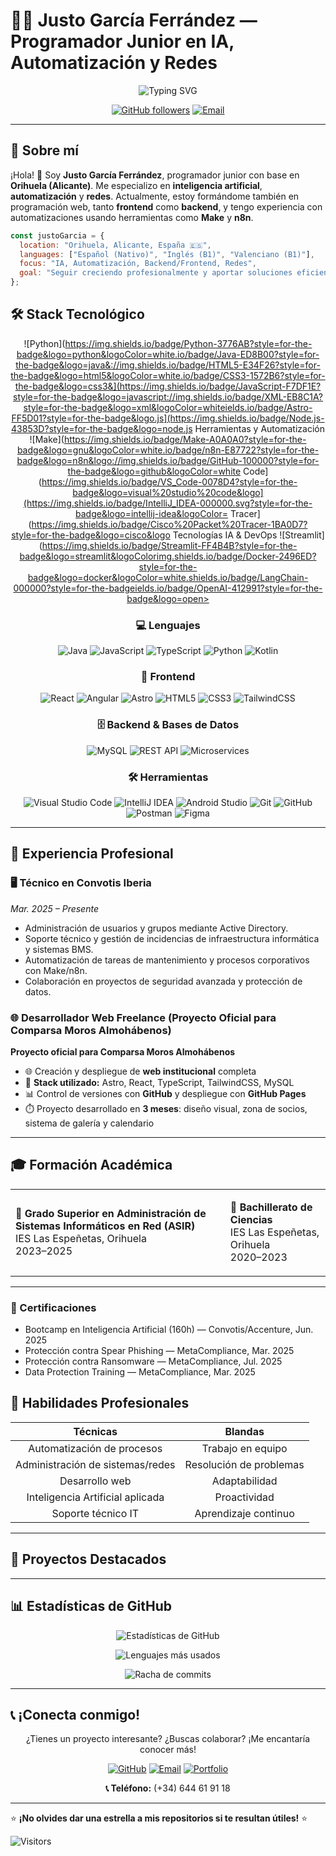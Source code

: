 # 👨‍💻 Justo García Ferrández — Programador Junior en IA, Automatización y Redes

<div align="center">

![Typing SVG](https://readme-typing-svg.herokuapp.com?font=Fira+Code&pause=1000&color=00BFFF&center=true&vCenter=true&width=500&lines=Programador+Junior+en+IA+y+Redes;Apasionado+por+la+automatización+y+el+backend;Siempre+aprendiendo+y+optimizando)

[![GitHub followers](https://img.shields.io/github/followers/Jusdorado?style=social)](https://github.com/Jusdorado)
[![Email](https://img.shields.io/badge/Email-Justo.garcia.2004%40gmail.com-red?style=flat&logo=gmail)](mailto:jusgarfer04@gmail.com)

</div>

---

## 🚀 Sobre mí

¡Hola! 👋 Soy **Justo García Ferrández**, programador junior con base en **Orihuela (Alicante)**. Me especializo en **inteligencia artificial**, **automatización** y **redes**. Actualmente, estoy formándome también en programación web, tanto **frontend** como **backend**, y tengo experiencia con automatizaciones usando herramientas como **Make** y **n8n**.

```javascript
const justoGarcia = {
  location: "Orihuela, Alicante, España 🇪🇸",
  languages: ["Español (Nativo)", "Inglés (B1)", "Valenciano (B1)"],
  focus: "IA, Automatización, Backend/Frontend, Redes",
  goal: "Seguir creciendo profesionalmente y aportar soluciones eficientes",
};
```

## 🛠️ Stack Tecnológico

<div align="center">

![Python](https://img.shields.io/badge/Python-3776AB?style=for-the-badge&logo=python&logoColor=white.io/badge/Java-ED8B00?style=for-the-badge&logo=java&://img.shields.io/badge/HTML5-E34F26?style=for-the-badge&logo=html5&logoColor=white.io/badge/CSS3-1572B6?style=for-the-badge&logo=css3&](https://img.shields.io/badge/JavaScript-F7DF1E?style=for-the-badge&logo=javascript://img.shields.io/badge/XML-EB8C1A?style=for-the-badge&logo=xml&logoColor=whiteields.io/badge/Astro-FF5D01?style=for-the-badge&logo.js](https://img.shields.io/badge/Node.js-43853D?style=for-the-badge&logo=node.js️ Herramientas y Automatización
![Make](https://img.shields.io/badge/Make-A0A0A0?style=for-the-badge&logo=gnu&logoColor=white.io/badge/n8n-E87722?style=for-the-badge&logo=n8n&logo://img.shields.io/badge/GitHub-100000?style=for-the-badge&logo=github&logoColor=white Code](https://img.shields.io/badge/VS_Code-0078D4?style=for-the-badge&logo=visual%20studio%20code&logo](https://img.shields.io/badge/IntelliJ_IDEA-000000.svg?style=for-the-badge&logo=intellij-idea&logoColor= Tracer](https://img.shields.io/badge/Cisco%20Packet%20Tracer-1BA0D7?style=for-the-badge&logo=cisco&logo Tecnologías IA & DevOps
![Streamlit](https://img.shields.io/badge/Streamlit-FF4B4B?style=for-the-badge&logo=streamlit&logoColorimg.shields.io/badge/Docker-2496ED?style=for-the-badge&logo=docker&logoColor=white.shields.io/badge/LangChain-000000?style=for-the-badgeields.io/badge/OpenAI-412991?style=for-the-badge&logo=open>

### 💻 Lenguajes
![Java](https://img.shields.io/badge/Java-ED8B00?style=for-the-badge&logo=java&logoColor=white)
![JavaScript](https://img.shields.io/badge/JavaScript-F7DF1E?style=for-the-badge&logo=javascript&logoColor=black)
![TypeScript](https://img.shields.io/badge/TypeScript-007ACC?style=for-the-badge&logo=typescript&logoColor=white)
![Python](https://img.shields.io/badge/Python-3776AB?style=for-the-badge&logo=python&logoColor=white)
![Kotlin](https://img.shields.io/badge/Kotlin-0095D5?style=for-the-badge&logo=kotlin&logoColor=white)

### 🎨 Frontend
![React](https://img.shields.io/badge/React-20232A?style=for-the-badge&logo=react&logoColor=61DAFB)
![Angular](https://img.shields.io/badge/Angular-DD0031?style=for-the-badge&logo=angular&logoColor=white)
![Astro](https://img.shields.io/badge/Astro-FF5D01?style=for-the-badge&logo=astro&logoColor=white)
![HTML5](https://img.shields.io/badge/HTML5-E34F26?style=for-the-badge&logo=html5&logoColor=white)
![CSS3](https://img.shields.io/badge/CSS3-1572B6?style=for-the-badge&logo=css3&logoColor=white)
![TailwindCSS](https://img.shields.io/badge/Tailwind_CSS-38B2AC?style=for-the-badge&logo=tailwind-css&logoColor=white)

### 🗄️ Backend & Bases de Datos
![MySQL](https://img.shields.io/badge/MySQL-00000F?style=for-the-badge&logo=mysql&logoColor=white)
![REST API](https://img.shields.io/badge/REST-API-009688?style=for-the-badge&logo=fastapi&logoColor=white)
![Microservices](https://img.shields.io/badge/Microservices-FF6B6B?style=for-the-badge&logo=microgenetics&logoColor=white)

### 🛠️ Herramientas
![Visual Studio Code](https://img.shields.io/badge/VS_Code-0078D4?style=for-the-badge&logo=visual%20studio%20code&logoColor=white)
![IntelliJ IDEA](https://img.shields.io/badge/IntelliJ_IDEA-000000.svg?style=for-the-badge&logo=intellij-idea&logoColor=white)
![Android Studio](https://img.shields.io/badge/Android_Studio-3DDC84?style=for-the-badge&logo=android-studio&logoColor=white)
![Git](https://img.shields.io/badge/Git-F05032?style=for-the-badge&logo=git&logoColor=white)
![GitHub](https://img.shields.io/badge/GitHub-100000?style=for-the-badge&logo=github&logoColor=white)
![Postman](https://img.shields.io/badge/Postman-FF6C37?style=for-the-badge&logo=postman&logoColor=white)
![Figma](https://img.shields.io/badge/Figma-F24E1E?style=for-the-badge&logo=figma&logoColor=white)

</div>

---

## 💼 Experiencia Profesional

### 🖥️ Técnico en Convotis Iberia

*Mar. 2025 – Presente*

- Administración de usuarios y grupos mediante Active Directory.
- Soporte técnico y gestión de incidencias de infraestructura informática y sistemas BMS.
- Automatización de tareas de mantenimiento y procesos corporativos con Make/n8n.
- Colaboración en proyectos de seguridad avanzada y protección de datos.


### 🌐 Desarrollador Web Freelance (Proyecto Oficial para Comparsa Moros Almohábenos)

**Proyecto oficial para Comparsa Moros Almohábenos**
- 🌐 Creación y despliegue de **web institucional** completa
- 🔧 **Stack utilizado:** Astro, React, TypeScript, TailwindCSS, MySQL
- 📊 Control de versiones con **GitHub** y despliegue con **GitHub Pages**
- ⏱️ Proyecto desarrollado en **3 meses**: diseño visual, zona de socios, sistema de galería y calendario

---

## 🎓 Formación Académica

<table>
<tr>
<td>

**🎯 Grado Superior en Administración de Sistemas Informáticos en Red (ASIR)**  
IES Las Espeñetas, Orihuela  
2023–2025

</td>
<td>

**🔬 Bachillerato de Ciencias**  
IES Las Espeñetas, Orihuela  
2020–2023

</td>
</tr>
</table>

---

### 📜 Certificaciones

- Bootcamp en Inteligencia Artificial (160h) — Convotis/Accenture, Jun. 2025
- Protección contra Spear Phishing — MetaCompliance, Mar. 2025
- Protección contra Ransomware — MetaCompliance, Jul. 2025
- Data Protection Training — MetaCompliance, Mar. 2025


## 🌟 Habilidades Profesionales

<div align="center">

| **Técnicas**                   | **Blandas**         |
|:------------------------------:|:-------------------:|
| Automatización de procesos     | Trabajo en equipo   |
| Administración de sistemas/redes | Resolución de problemas |
| Desarrollo web                 | Adaptabilidad       |
| Inteligencia Artificial aplicada | Proactividad        |
| Soporte técnico IT             | Aprendizaje continuo|

</div>

---

## 📂 Proyectos Destacados


---

## 📊 Estadísticas de GitHub

<div align="center">

![Estadísticas de GitHub](https://github-readme-stats.vercel.app/api?username=Jusdorado&show_icons=true&theme=tokyonight&count_private=true)

![Lenguajes más usados](https://github-readme-stats.vercel.app/api/top-langs/?username=Jusdorado&layout=compact&theme=tokyonight)

![Racha de commits](https://github-readme-streak-stats.herokuapp.com/?user=Jusdorado&theme=tokyonight)

</div>

---

## 📞 ¡Conecta conmigo!

<div align="center">

¿Tienes un proyecto interesante? ¿Buscas colaborar? ¡Me encantaría conocer más!

[![GitHub](https://img.shields.io/badge/GitHub-100000?style=for-the-badge&logo=github&logoColor=white)](https://github.com/Jusdorado)
[![Email](https://img.shields.io/badge/Email-D14836?style=for-the-badge&logo=gmail&logoColor=white)](mailto:raullopez20r@gmail.com)
[![Portfolio](https://img.shields.io/badge/Portfolio-255E63?style=for-the-badge&logo=About.me&logoColor=white)]([https://tu-portfolio.com](https://Linktr.ee/m0k4/))

**📞 Teléfono:** (+34) 644 61 91 18

</div>


---

⭐ **¡No olvides dar una estrella a mis repositorios si te resultan útiles!** ⭐

![Visitors](https://visitor-badge.laobi.icu/badge?page_id=Jusdorado.Jusdorado)

</div>

